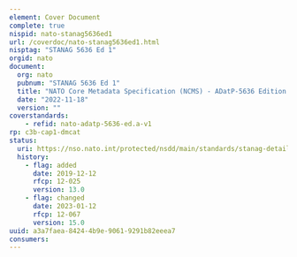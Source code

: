 ```yaml
---
element: Cover Document
complete: true
nispid: nato-stanag5636ed1
url: /coverdoc/nato-stanag5636ed1.html
nisptag: "STANAG 5636 Ed 1"
orgid: nato
document:
  org: nato
  pubnum: "STANAG 5636 Ed 1"
  title: "NATO Core Metadata Specification (NCMS) - ADatP-5636 Edition A"
  date: "2022-11-18"
  version: ""
coverstandards:
    - refid: nato-adatp-5636-ed.a-v1
rp: c3b-cap1-dmcat
status:
  uri: https://nso.nato.int/protected/nsdd/main/standards/stanag-details/8879/EN
  history: 
    - flag: added
      date: 2019-12-12
      rfcp: 12-025
      version: 13.0
    - flag: changed
      date: 2023-01-12
      rfcp: 12-067
      version: 15.0
uuid: a3a7faea-8424-4b9e-9061-9291b82eeea7
consumers:
---
```

